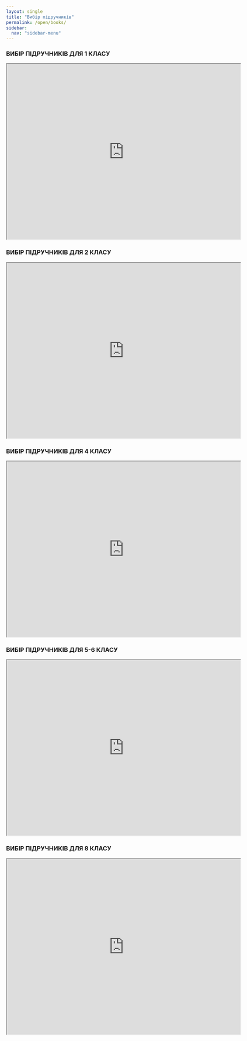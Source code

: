 ```yaml
---
layout: single
title: "Вибір підручників"
permalink: /open/books/
sidebar:
  nav: "sidebar-menu"
---
```

### ВИБІР ПІДРУЧНИКІВ ДЛЯ 1 КЛАСУ

<iframe src="https://drive.google.com/file/d/12nzvyg96O7MVApzR7QZDTHuNOR9OhQsx/preview" width="640" height="480"></iframe>

### ВИБІР ПІДРУЧНИКІВ ДЛЯ 2 КЛАСУ

<iframe src="https://drive.google.com/file/d/1PO07XrX2YJ9N-qDTWs-i62x2uBwGFKcV/preview" width="640" height="480" allow="autoplay"></iframe>

### ВИБІР ПІДРУЧНИКІВ ДЛЯ 4 КЛАСУ

<iframe src="https://drive.google.com/file/d/1QTTZac2XMR5bbPJVTBcIfFLcq4VdJtPn/preview" width="640" height="480"></iframe>

### ВИБІР ПІДРУЧНИКІВ ДЛЯ 5-6 КЛАСУ

<iframe src="https://drive.google.com/file/d/1yvi6AOwGZGf9D4Pqwmh-zGrPx-m5a9fs/preview" width="640" height="480"></iframe>

### ВИБІР ПІДРУЧНИКІВ ДЛЯ 8 КЛАСУ

<iframe src="https://drive.google.com/file/d/1Uv5wtw3qAMdIN2yQHcSpOPKDS5JzDOrg/preview" width="640" height="480"></iframe>
